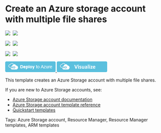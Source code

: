 # Create an Azure storage account with multiple file shares

<IMG SRC="https://azbotstorage.blob.core.windows.net/badges/101-storage-multi-file-share/PublicLastTestDate.svg" />&nbsp;
<IMG SRC="https://azbotstorage.blob.core.windows.net/badges/101-storage-multi-file-share/PublicDeployment.svg" />&nbsp;

<IMG SRC="https://azbotstorage.blob.core.windows.net/badges/101-storage-multi-file-share/FairfaxLastTestDate.svg" />&nbsp;
<IMG SRC="https://azbotstorage.blob.core.windows.net/badges/101-storage-multi-file-share/FairfaxDeployment.svg" />&nbsp;

<IMG SRC="https://azbotstorage.blob.core.windows.net/badges/101-storage-multi-file-share/BestPracticeResult.svg" />&nbsp;
<IMG SRC="https://azbotstorage.blob.core.windows.net/badges/101-storage-multi-file-share/CredScanResult.svg" />&nbsp;

<a href="https://portal.azure.com/#create/Microsoft.Template/uri/https%3A%2F%2Fraw.githubusercontent.com%2FAzure%2Fazure-quickstart-templates%2Fmaster%2F101-storage-multi-file-share%2Fazuredeploy.json" target="_blank">
    <img src="https://raw.githubusercontent.com/Azure/azure-quickstart-templates/master/1-CONTRIBUTION-GUIDE/images/deploytoazure.png"/>
</a>
<a href="http://armviz.io/#/?load=https%3A%2F%2Fraw.githubusercontent.com%2FAzure%2Fazure-quickstart-templates%2Fmaster%2F101-storage-multi-file-share%2Fazuredeploy.json" target="_blank">
    <img src="https://raw.githubusercontent.com/Azure/azure-quickstart-templates/master/1-CONTRIBUTION-GUIDE/images/visualizebutton.png"/>
</a>

This template creates an Azure Storage account with multiple file shares.

If you are new to Azure Storage accounts, see:

- [Azure Storage account documentation](http://azure.microsoft.com/documentation/articles/storage-create-storage-account/)
- [Azure Storage account template reference](https://docs.microsoft.com/azure/templates/microsoft.storage/allversions)
- [Quickstart templates](https://azure.microsoft.com/resources/templates/?resourceType=Microsoft.Storage&pageNumber=1&sort=Popular)

Tags: Azure Storage account, Resource Manager, Resource Manager templates, ARM templates
